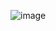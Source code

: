 ![image](https://user-images.githubusercontent.com/67546438/230110551-f68ed30e-7700-458a-945d-df81d63c24fa.png)
